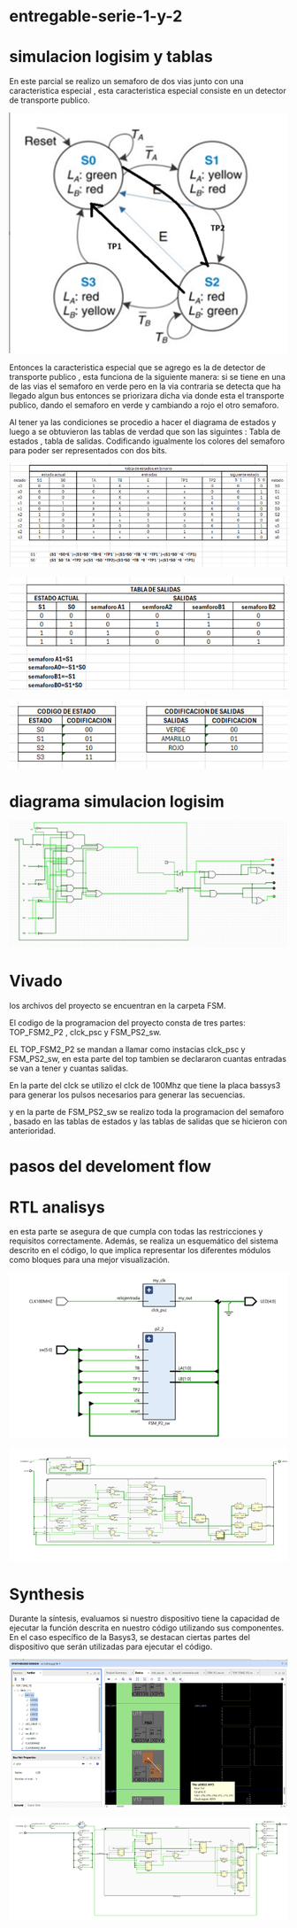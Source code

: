 # entregable-serie-1-y-2
# simulacion logisim y tablas
En este parcial se realizo un semaforo de dos vias junto con una caracteristica especial , esta caracteristica especial consiste en un detector de transporte publico.

![alt text](image.png) 

Entonces la caracteristica especial que se agrego es la de detector de transporte publico , esta funciona de la siguiente manera: si se tiene en una de las vias el semaforo en verde pero en la via contraria se detecta que ha llegado algun bus entonces se priorizara dicha via donde esta el transporte publico, dando el semaforo en verde y cambiando a rojo el otro semaforo.

Al tener ya las condiciones se procedio a hacer el diagrama de estados y luego a se obtuvieron las tablas de verdad que son las siguintes : Tabla de estados , tabla de salidas. Codificando igualmente los colores del semaforo para poder ser representados con dos bits.

![alt text](image-2.png)

![alt text](image-3.png)

![alt text](image-4.png)

# diagrama simulacion logisim

![alt text](image-5.png)

# Vivado

los archivos del proyecto se encuentran en la carpeta FSM.

El codigo de la programacion del proyecto consta de tres partes: TOP_FSM2_P2 , clck_psc y FSM_PS2_sw.

EL TOP_FSM2_P2 se mandan a llamar como instacias clck_psc y FSM_PS2_sw, en esta parte del top tambien se declararon cuantas entradas se van a tener y cuantas salidas.

En la parte del clck se utilizo el clck de 100Mhz que tiene la placa bassys3 para generar los pulsos necesarios para generar las secuencias. 

y en la parte de  FSM_PS2_sw se realizo toda la programacion del semaforo , basado en las tablas de estados y las tablas de salidas que se hicieron con anterioridad.

# pasos del develoment flow

# RTL analisys 

en esta parte se asegura de que cumpla con todas las restricciones y requisitos correctamente. Además, se realiza un esquemático del sistema descrito en el código, lo que implica representar los diferentes módulos como bloques para una mejor visualización. 

![alt text](image-6.png)

![alt text](image-7.png)

# Synthesis

Durante la síntesis, evaluamos si nuestro dispositivo tiene la capacidad de ejecutar la función descrita en nuestro código utilizando sus componentes. En el caso específico de la Basys3, se destacan ciertas partes del dispositivo que serán utilizadas para ejecutar el código.


![alt text](image-9.png)

![alt text](image-10.png)








